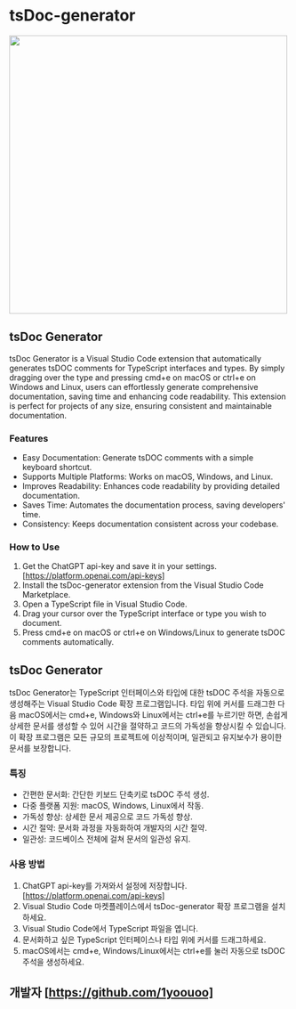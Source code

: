 # tsDoc-generator


<img src="images/preview.mov" width="500px" />

## **tsDoc Generator**

tsDoc Generator is a Visual Studio Code extension that automatically generates tsDOC comments for TypeScript interfaces and types. By simply dragging over the type and pressing cmd+e on macOS or ctrl+e on Windows and Linux, users can effortlessly generate comprehensive documentation, saving time and enhancing code readability. This extension is perfect for projects of any size, ensuring consistent and maintainable documentation.

### **Features**
- Easy Documentation: Generate tsDOC comments with a simple keyboard shortcut.
- Supports Multiple Platforms: Works on macOS, Windows, and Linux.
- Improves Readability: Enhances code readability by providing detailed documentation.
- Saves Time: Automates the documentation process, saving developers' time.
- Consistency: Keeps documentation consistent across your codebase.

### **How to Use**
1. Get the ChatGPT api-key and save it in your settings. [https://platform.openai.com/api-keys]
2. Install the tsDoc-generator extension from the Visual Studio Code Marketplace.
3. Open a TypeScript file in Visual Studio Code.
4. Drag your cursor over the TypeScript interface or type you wish to document.
5. Press cmd+e on macOS or ctrl+e on Windows/Linux to generate tsDOC comments automatically.

## **tsDoc Generator**

tsDoc Generator는 TypeScript 인터페이스와 타입에 대한 tsDOC 주석을 자동으로 생성해주는 Visual Studio Code 확장 프로그램입니다. 타입 위에 커서를 드래그한 다음 macOS에서는 cmd+e, Windows와 Linux에서는 ctrl+e를 누르기만 하면, 손쉽게 상세한 문서를 생성할 수 있어 시간을 절약하고 코드의 가독성을 향상시킬 수 있습니다. 이 확장 프로그램은 모든 규모의 프로젝트에 이상적이며, 일관되고 유지보수가 용이한 문서를 보장합니다.

### **특징**
- 간편한 문서화: 간단한 키보드 단축키로 tsDOC 주석 생성.
- 다중 플랫폼 지원: macOS, Windows, Linux에서 작동.
- 가독성 향상: 상세한 문서 제공으로 코드 가독성 향상.
- 시간 절약: 문서화 과정을 자동화하여 개발자의 시간 절약.
- 일관성: 코드베이스 전체에 걸쳐 문서의 일관성 유지.

### **사용 방법**
1. ChatGPT api-key를 가져와서 설정에 저장합니다. [https://platform.openai.com/api-keys]
2. Visual Studio Code 마켓플레이스에서 tsDoc-generator 확장 프로그램을 설치하세요.
3. Visual Studio Code에서 TypeScript 파일을 엽니다.
4. 문서화하고 싶은 TypeScript 인터페이스나 타입 위에 커서를 드래그하세요.
5. macOS에서는 cmd+e, Windows/Linux에서는 ctrl+e를 눌러 자동으로 tsDOC 주석을 생성하세요.


## 개발자 [https://github.com/1yoouoo]